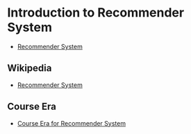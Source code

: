 # Introduction to Recommender System
- [Recommender System](https://towardsdatascience.com/an-easy-introduction-to-machine-learning-recommender-systems-efc8f7ece829)

## Wikipedia
 - [Recommender System](https://en.wikipedia.org/wiki/Recommender_system)
 
## Course Era 
- [Course Era for Recommender System](https://www.coursera.org/specializations/recommender-systems)
